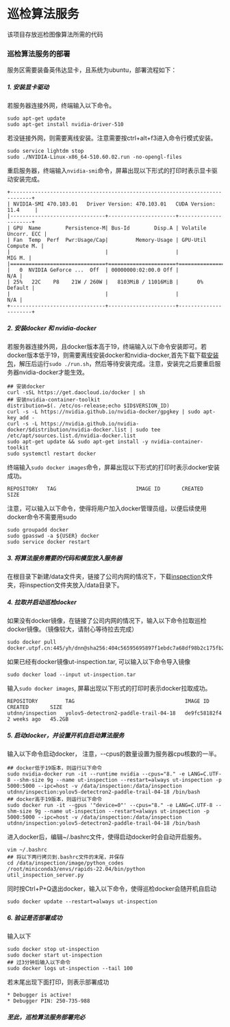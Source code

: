 # 巡检算法服务
该项目存放巡检图像算法所需的代码

### 巡检算法服务的部署
服务区需要装备英伟达显卡，且系统为ubuntu，部署流程如下：
##### 1. 安装显卡驱动
若服务器连接外网，终端输入以下命令。
```
sudo apt-get update
sudo apt-get install nvidia-driver-510
```
若没链接外网，则需要离线安装。注意需要按ctrl+alt+f3进入命令行模式安装。
```
sudo service lightdm stop
sudo ./NVIDIA-Linux-x86_64-510.60.02.run -no-opengl-files

```
重启服务器，终端输入```nvidia-smi```命令，屏幕出现以下形式的打印时表示显卡驱动安装完成。
```
+-----------------------------------------------------------------------------+
| NVIDIA-SMI 470.103.01   Driver Version: 470.103.01   CUDA Version: 11.4     |
|-------------------------------+----------------------+----------------------+
| GPU  Name        Persistence-M| Bus-Id        Disp.A | Volatile Uncorr. ECC |
| Fan  Temp  Perf  Pwr:Usage/Cap|         Memory-Usage | GPU-Util  Compute M. |
|                               |                      |               MIG M. |
|===============================+======================+======================|
|   0  NVIDIA GeForce ...  Off  | 00000000:02:00.0 Off |                  N/A |
| 25%   22C    P8    21W / 260W |   8103MiB / 11016MiB |      0%      Default |
|                               |                      |                  N/A |
+-------------------------------+----------------------+----------------------+
```
##### 2. 安装docker 和 nvidia-docker
若服务器连接外网，且docker版本高于19，终端输入以下命令安装即可。若docker版本低于19，则需要离线安装docker和nvidia-docker,首先下载下载[安装包](http://192.168.69.36/d/a76899fa3851456587bd/)，解压后运行```sudo ./run.sh```，然后等待安装完成。注意，安装完之后要重启服务器nvidia-docker才能生效。
```
## 安装docker
curl -sSL https://get.daocloud.io/docker | sh
## 安装nvidia-container-toolkit
distribution=$(. /etc/os-release;echo $ID$VERSION_ID)
curl -s -L https://nvidia.github.io/nvidia-docker/gpgkey | sudo apt-key add -
curl -s -L https://nvidia.github.io/nvidia-docker/$distribution/nvidia-docker.list | sudo tee /etc/apt/sources.list.d/nvidia-docker.list
sudo apt-get update && sudo apt-get install -y nvidia-container-toolkit
sudo systemctl restart docker
```
终端输入```sudo docker images```命令，屏幕出现以下形式的打印时表示docker安装成功。
```
REPOSITORY   TAG                          IMAGE ID       CREATED       SIZE
```
注意，可以输入以下命令，使得将用户加入docker管理员组，以便后续使用docker命令不需要用sudo
```
sudo groupadd docker
sudo gpasswd -a ${USER} docker
sudo service docker restart
```
##### 3. 将算法服务需要的代码和模型放入服务器
在根目录下新建/data文件夹，链接了公司内网的情况下，下载[inspection](http://192.168.69.36/d/dcbe421c6c744b899db6/)文件夹，将inspection文件夹放入/data目录下。
##### 4. 拉取并启动巡检docker
如果没有docker镜像，在链接了公司内网的情况下，输入以下命令拉取巡检docker镜像。（镜像较大，请耐心等待拉去完成）
```
sudo docker pull docker.utpf.cn:445/yh/dnn@sha256:404c56595695897f1ebdc7a68df98b2c175fb2cab1ab3f0cd115c9bd404fef71
```
如果已经有docker镜像ut-inspection.tar, 可以输入以下命令导入镜像
```
sudo docker load --input ut-inspection.tar
```
输入```sudo docker images```, 屏幕出现以下形式的打印时表示docker拉取成功。
```
REPOSITORY         TAG                                    IMAGE ID       CREATED       SIZE
utdnn/inspection   yolov5-detectron2-paddle-trail-04-18   de9fc58182f4   2 weeks ago   45.2GB
```
##### 5. 启动docker，并设置开机自启动算法服务
输入以下命令启动docker， 注意，--cpus的数量设置为服务器cpu核数的一半。
```
## docker低于19版本，则运行以下命令
sudo nvidia-docker run -it --runtime nvidia --cpus="8." -e LANG=C.UTF-8 --shm-size 9g --name ut-inspection --restart=always ut-inspection -p 5000:5000 --ipc=host -v /data/inspection:/data/inspection utdnn/inspection:yolov5-detectron2-paddle-trail-04-18 /bin/bash
## docker高于19版本，则运行以下命令
sudo docker run -it --gpus '"device=0"' --cpus="8." -e LANG=C.UTF-8 --shm-size 9g --name ut-inspection --restart=always ut-inspection -p 5000:5000 --ipc=host -v /data/inspection:/data/inspection utdnn/inspection:yolov5-detectron2-paddle-trail-04-18 /bin/bash
```
进入docker后，编辑~/.bashrc文件，使得启动docker时会自动开启服务。
```
vim ~/.bashrc 
## 将以下两行拷贝到.bashrc文件的末尾，并保存
cd /data/inspection/image/python_codes
/root/miniconda3/envs/rapids-22.04/bin/python util_inspection_server.py
```
同时按Ctrl+P+Q退出docker，输入以下命令，使得巡检docker会随开机自启动
```
sudo docker update --restart=always ut-inspection
```
##### 6. 验证是否部署成功
输入以下 
```
sudo docker stop ut-inspection
sudo docker start ut-inspection
## 过3分钟后输入以下命令
sudo docker logs ut-inspection --tail 100
```
若末尾出现下面打印，则表示部署成功
```
* Debugger is active!
* Debugger PIN: 250-735-988
```
##### 至此，巡检算法服务部署完必
